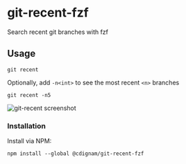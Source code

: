 # git-recent-fzf

Search recent git branches with fzf

## Usage

    git recent


Optionally, add `-n<int>` to see the most recent `<n>` branches

    git recent -n5

![git-recent screenshot](https://user-images.githubusercontent.com/1929960/178180155-9a65ee31-d232-4621-93f5-61fd437b308c.png)


### Installation

Install via NPM:

    npm install --global @cdignam/git-recent-fzf